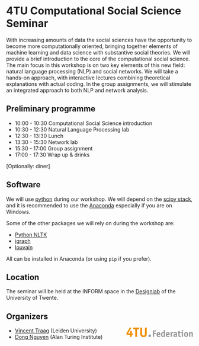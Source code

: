 4TU Computational Social Science Seminar
=========================================

With increasing amounts of data the social sciences have the opportunity to become more computationally oriented, bringing together elements of machine learning and data science with substantive social theories. We will provide a brief introduction to the core of the computational social science. The main focus in this workshop is on two key elements of this new field: natural language processing (NLP) and social networks. We will take a hands-on approach, with interactive lectures combining theoretical explanations with actual coding. In the group assignments, we will stimulate an integrated approach to both NLP and network analysis.


Preliminary programme
---------------------

- 10:00 - 10:30 Computational Social Science introduction 
- 10:30 - 12:30 Natural Language Processing lab           
- 12:30 - 13:30 Lunch                                     
- 13:30 - 15:30 Network lab                               
- 15:30 - 17:00 Group assignment                          
- 17:00 - 17:30 Wrap up & drinks                          

[Optionally: diner]

Software
--------

We will use [python](https://www.python.org/) during our workshop. We will depend on the [scipy stack](http://www.scipy.org/), and it is recommended to use the [Anaconda](https://www.continuum.io/downloads) especially if you are on Windows.

Some of the other packages we will rely on during the workshop are:

- [Python NLTK](http://www.nltk.org/)
- [igraph](http://igraph.org/)
- [louvain](https://pypi.python.org/pypi/louvain/)

All can be installed in Anaconda (or using `pip` if you prefer).


Location
--------
The seminar will be held at the INFORM space in the [Designlab](https://www.utwente.nl/en/designlab/) of the University of Twente. 

Organizers
--------
<img style="float: right;" src="../img/4tu-federatie.png" alt="4TU">

- [Vincent Traag](http://www.traag.net/) (Leiden University)
- [Dong Nguyen](http://www.dongnguyen.nl) (Alan Turing Institute)





